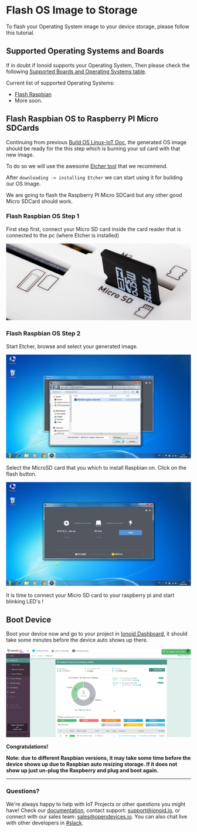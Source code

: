 # Flash OS Image to Storage

To flash your Operating System image to your device storage, please
follow this tutorial.

## Supported Operating Systems and Boards

If in doubt if Ionoid supports your Operating System, Then please check the following [Supported Boards and Operating Systems table](https://docs.ionoid.io/#/../NewProject/newProject?id=supported-boards-and-operating-systems-table).

Current list of supported Operating Systems:
 - [Flash
 Raspbian](https://docs.ionoid.io/#/../FlashDevice/FlashDevice?id=flash-raspbian-os-to-raspberry-pi-micro-sdcards)
 - More soon.


## Flash Raspbian OS to Raspberry PI Micro SDCards

Continuing from previous [Build OS Linux-IoT Doc](https://docs.ionoid.io/#/../NewDevice/newDevice?id=build-os-linux-iot),
the generated OS image should be ready for the this step which is burning your sd card with that new image.

To do so we will use the awesome [Etcher tool](https://etcher.io/) that we recommend.

After `downloading -> installing Etcher` we can start using it for building our OS Image.

We are going to flash the Raspberry PI Micro SDCard but any other good Micro SDCard should work.

### Flash Raspbian OS Step 1

First step first, connect your Micro SD card inside the card reader that is connected to the pc (where Etcher is installed) 

![insert card](./SDcardReader.jpg)

### Flash Raspbian OS Step 2 

Start Etcher, browse and select your generated image.

![Select os](EtcherSelectWindows.png)

Select the MicroSD card that you which to install Raspbian on.
Click on the flash button.

![Select sd card](EtcherFlashWindows.png)

It is time to connect your Micro SD card to your raspberry pi and start blinking LED's !


## Boot Device

Boot your device now and go to your project in [Ionoid Dashboard](https://dashboard.ionoid.io), it should take some minutes before the device auto shows up there.

![Device Booting](DeviceBoot.png)

**Congratulations!**


**Note: due to different Raspbian versions, it may take some time before
the device shows up due to Raspbian auto resizing storage. If it does
not show up just un-plug the Raspberry and plug and boot again.**


---


### Questions?
We're always happy to help with IoT Projects or other questions you might have! Check our [documentation](https://docs.ionoid.io/#/), contact support: support@ionoid.io, or connect with our sales team: sales@opendevices.io. You can also chat live with other developers in  [#slack](https://ionoidcommunity.slack.com/join/shared_invite/enQtNTAzMTEwMTc5NDc2LTM2ODgxY2VmYTljNjM2NTNmZmVjYTEzY2Q4NTgyZTljYzI3MzhiZGRlODkzNTE3NTE3ODk5ZmFjNjYzOGRjZTM).

